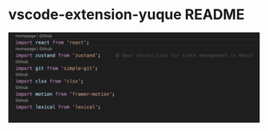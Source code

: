 # vscode-extension-yuque README


![](https://raw.githubusercontent.com/jtaox/picb/picb/images202303121802400.png)
